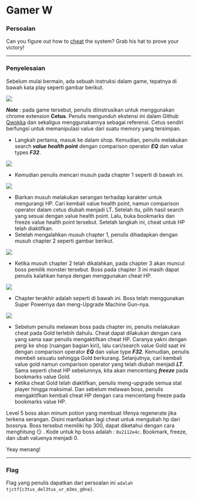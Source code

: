 # Gamer W

### Persoalan

Can you figure out how to [cheat](https://gamer_w.tjctf.org/) the system? Grab his hat to prove your victory!

____________________________________

### Penyelesaian
Sebelum mulai bermain, ada sebuah instruksi dalam game, tepatnya di bawah kata play seperti gambar berikut.

![](https://github.com/Bhaskaraa/EAS_Keamanan-Web-dan-Aplikasi_05311840000007/blob/master/Web/Gamer%20W/Gamer1.PNG)

***Note*** : pada game tersebut, penulis diinstrusikan untuk menggunakan chrome extension **Cetus**. Penulis mengunduh ekstensi ini dalam Github [Qwokka](https://github.com/Qwokka/Cetus) dan sekaligus menggunakannya sebagai referensi. Cetus sendiri berfungsi untuk memanipulasi value dari suatu memory yang tersimpan.

- Langkah pertama, masuk ke dalam shop. Kemudian, penulis melakukan search ***value health point*** dengan comparison operator ***EQ*** dan value types ***F32***.

![](https://github.com/Bhaskaraa/EAS_Keamanan-Web-dan-Aplikasi_05311840000007/blob/master/Web/Gamer%20W/GamerW-Cetus.png)

- Kemudian  penulis mencari musuh pada chapter 1 seperti di bawah ini.

![](https://github.com/Bhaskaraa/EAS_Keamanan-Web-dan-Aplikasi_05311840000007/blob/master/Web/Gamer%20W/Gamer2.PNG)

- Biarkan musuh melakukan serangan terhadap karakter untuk mengurangi HP. Cari kembali value health point, namun comparison operator dalam cetus diubah menjadi LT. Setelah itu, pilih hasil search yang sesuai dengan value health point. Lalu, buka bookmarks dan freeze value health point tersebut. Setelah langkah ini, cheat untuk HP telah diaktifkan.
- Setelah mengalahkan musuh chapter 1, penulis dihadapkan dengan musuh chapter 2 seperti gambar berikut.

![](https://github.com/Bhaskaraa/EAS_Keamanan-Web-dan-Aplikasi_05311840000007/blob/master/Web/Gamer%20W/Gamer3.PNG)

- Ketika musuh chapter 2 telah dikalahkan, pada chapter 3 akan muncul boss pemilik monster tersebut. Boss pada chapter 3 ini masih dapat penulis kalahkan hanya dengan menggunakan cheat HP.

![](https://github.com/Bhaskaraa/EAS_Keamanan-Web-dan-Aplikasi_05311840000007/blob/master/Web/Gamer%20W/Gamer4.PNG)

- Chapter terakhir adalah seperti di bawah ini. Boss telah menggunakan Super Powernya dan meng-Upgrade Machine Gun-nya.

![](https://github.com/Bhaskaraa/EAS_Keamanan-Web-dan-Aplikasi_05311840000007/blob/master/Web/Gamer%20W/Gamer5.PNG)

- Sebelum penulis melawan boss pada chapter ini, penulis melakukan cheat pada Gold terlebih dahulu. Cheat dapat dilakukan dengan cara yang sama saar penulis mengaktifkan cheat HP. Caranya yakni dengan pergi ke shop (ruangan bagian kiri), lalu cari/search value Gold saat ini dengan comparison operator ***EQ*** dan value type ***F32***. Kemudian, penulis membeli sesuatu sehingga Gold berkurang. Selanjutnya, cari kembali value gold namun comparison operator yang telah diubah menjadi ***LT***. Sama seperti cheat HP sebelumnya, kita akan mencentang ***freeze*** pada bookmarks value Gold. 
- Ketika cheat Gold telah diaktifkan, penulis meng-upgrade semua stat player hingga maksimal. Dan sebelum melawan boss, penulis mengaktifkan kembali cheat HP dengan cara mencentang freeze pada bookmarks value HP. 

Level 5 boss akan minum potion yang membuat lifenya regenerate jika terkena serangan. Disini manfaatkan lagi cheat untuk mengubah hp dari bossnya. Boss tersebut memiliki hp 300, dapat diketahui dengan cara menghitung :smirk: . Kode untuk hp boss adalah : `0x2112e4c`. Bookmark, freeze, dan ubah valuenya menjadi 0. 

Yeay menang!
____________________________________

### Flag

Flag yang penulis dapatkan dari persoalan ini `adalah tjctf{c3tus_del3tus_ur_m3ms_g0ne}`.
